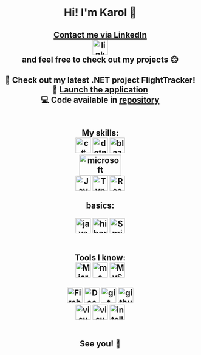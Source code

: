 <h1 align ="center">
Hi! I'm Karol 👋
</h1>

<h2 align ="center">
<a target="_blank" href="https://www.linkedin.com/in/karol-choron/">
Contact me via LinkedIn
<br>
<img src="https://cdn.worldvectorlogo.com/logos/linkedin-icon.svg" height="40" width="40" alt="linkedin logo"/>
</a>

<br>
  and feel free to check out my projects 😊
</h2>

<h2 align="center">
🚀  Check out my latest .NET project <strong>FlightTracker</strong>!<br>
🔗 <a href="https://findflights.onrender.com" target="_blank">Launch the application</a>  <br>
💻 Code available in <a href="https://github.com/TwojeRepoFlightTracker" target="_blank">repository</a><br><br>
</h2>
                                                                                                     
</h2>
<h2 align ="center">
My skills:
</br>

<img src="https://cdn.worldvectorlogo.com/logos/c--4.svg" height="40" width="40" alt="c# logo"/>
<img src="https://cdn.worldvectorlogo.com/logos/dot-net-core-7.svg" height="40" width="40" alt="dotnetcore logo"/>
<img src="https://cdn.worldvectorlogo.com/logos/blazor.svg" height="40" width="40" alt="blazor"/>
</br>
<img src="https://docs.ongoingwarehouse.com/Content/Images/Logos/Original/MS-business-central-logo-500x240.max-500x240.png" height="55" width="110" alt="microsoft business central logo"/>
</br>

<img src="https://cdn.worldvectorlogo.com/logos/logo-javascript.svg" height="40" width="40" alt="JavaScript logo"/>
<img src="https://cdn.worldvectorlogo.com/logos/typescript.svg" height="40" width="40" alt="TypeScript logo"/>
<img src="https://cdn.worldvectorlogo.com/logos/react-native-1.svg" height="40" width="40" alt="React Native logo"/>
</br>
<p> basics: </p>
<img src="https://cdn.worldvectorlogo.com/logos/java.svg" height="40" width="40" alt="java logo"/>
<img src="https://cdn.worldvectorlogo.com/logos/hibernate.svg" height="40" width="40" alt="hibernate logo"/>
<img src="https://cdn.worldvectorlogo.com/logos/spring-3.svg" height="40" width="40" alt="Spring logo"/>
</br></br>

Tools I know:
</br>
<img src="https://cdn.worldvectorlogo.com/logos/azure-2.svg" height="40" width="40" alt="Microsoft Azure"/>
<img src="https://cdn.worldvectorlogo.com/logos/microsoft-sql-server-1.svg" height="40" width="40" alt="ms sql server logo"/>
<img src="https://cdn.worldvectorlogo.com/logos/mysql-3.svg" height="40" width="40" alt="MySQL server logo"/>

<img src="https://cdn.worldvectorlogo.com/logos/firebase-1.svg" height="40" width="40" alt="Firebase logo"/>
<img src="https://cdn.worldvectorlogo.com/logos/docker.svg" height="40" width="40" alt="Docker logo"/>
<img src="https://cdn.jsdelivr.net/gh/devicons/devicon/icons/git/git-original.svg" height="40" width="40" alt="git logo"/>
<img src="https://cdn.worldvectorlogo.com/logos/github-icon-1.svg" height="40" width="40" alt="github logo"/>
</br>

<img src="https://cdn.worldvectorlogo.com/logos/visual-studio-2013.svg" height="40" width="40" alt="visualstudio logo"/>
<img src="https://cdn.worldvectorlogo.com/logos/visual-studio-code-1.svg" height="40" width="40" alt="visualstudiocode logo"/>
<img src="https://cdn.worldvectorlogo.com/logos/intellij-idea-1.svg" height="40" width="40" alt="intellij logo"/>
<br></br>

See you! 👋
</h2>

